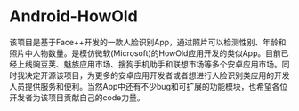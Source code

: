 # Android-HowOld
该项目是基于Face++开发的一款人脸识别App，通过照片可以检测性别、年龄和照片中人物数量。是模仿微软(Microsoft)的HowOld应用开发的类似App。目前已经上线豌豆荚、魅族应用市场、搜狗手机助手和联想市场等多个安卓应用市场。同时我决定开源该项目，为更多的安卓应用开发者或者想进行人脸识别类应用的开发人员提供服务和便利。当然App中还有不少bug和可扩展的功能模块，也希望各位开发者为该项目贡献自己的code力量。
